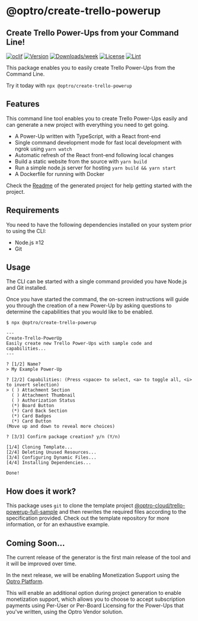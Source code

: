 @optro/create-trello-powerup
=====================
## Create Trello Power-Ups from your Command Line!

[![oclif](https://img.shields.io/badge/cli-oclif-brightgreen.svg)](https://oclif.io)
[![Version](https://img.shields.io/npm/v/@optro/create-trello-powerup.svg)](https://npmjs.org/package/@optro/create-trello-powerup)
[![Downloads/week](https://img.shields.io/npm/dw/@optro/create-trello-powerup.svg)](https://npmjs.org/package/@optro/create-trello-powerup)
[![License](https://img.shields.io/npm/l/@optro/create-trello-powerup.svg)](https://github.com/optro-cloud/create-trello-powerup/blob/master/package.json)
[![Lint](https://github.com/optro-cloud/create-trello-powerup/actions/workflows/lint.yml/badge.svg)](https://github.com/optro-cloud/create-trello-powerup/actions/workflows/lint.yml)

This package enables you to easily create Trello Power-Ups from the Command Line.

Try it today with `npx @optro/create-trello-powerup`

## Features

This command line tool enables you to create Trello Power-Ups easily and can generate a new project with everything you need to get going.

- A Power-Up written with TypeScript, with a React front-end
- Single command development mode for fast local development with ngrok using `yarn watch`
- Automatic refresh of the React front-end following local changes
- Build a static website from the source with `yarn build`
- Run a simple node.js server for hosting `yarn build && yarn start`
- A Dockerfile for running with Docker

Check the [Readme](https://github.com/optro-cloud/trello-powerup-full-sample) of the generated project for help getting started with the project.

## Requirements

You need to have the following dependencies installed on your system prior to using the CLI:

- Node.js ≥12
- Git

## Usage

The CLI can be started with a single command provided you have Node.js and Git installed.

Once you have started the command, the on-screen instructions will guide you through the creation of a new Power-Up by asking questions to determine the capabilities that you would like to be enabled.

```sh-session
$ npx @optro/create-trello-powerup

---
Create-Trello-PowerUp
Easily create new Trello Power-Ups with sample code and capabilities...
---

? [1/2] Name?
> My Example Power-Up

? [2/2] Capabilities: (Press <space> to select, <a> to toggle all, <i> to invert selection)
> ( ) Attachment Section
  ( ) Attachment Thumbnail
  ( ) Authorization Status
  (*) Board Button
  (*) Card Back Section
  (*) Card Badges
  (*) Card Button
(Move up and down to reveal more choices)

? [3/3] Confirm package creation? y/n (Y/n)

[1/4] Cloning Template...
[2/4] Deleting Unused Resources...
[3/4] Configuring Dynamic Files...
[4/4] Installing Dependencies...

Done!
```

## How does it work?

This package uses `git` to clone the template project [@optro-cloud/trello-powerup-full-sample](https://github.com/optro-cloud/trello-powerup-full-sample) and then rewrites the required files according to the specification provided. Check out the template repository for more information, or for an exhaustive example.

## Coming Soon...

The current release of the generator is the first main release of the tool and it will be improved over time.

In the next release, we will be enabling Monetization Support using the [Optro Platform](https://www.optro.cloud).

This will enable an additional option during project generation to enable monetization support, which allows you to choose to accept subscription payments using Per-User or Per-Board Licensing for the Power-Ups that you've written, using the Optro Vendor solution.

